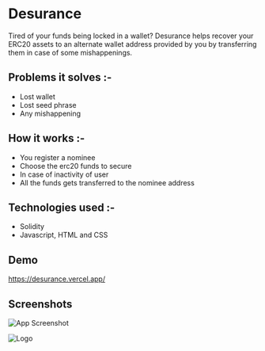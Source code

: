 # Desurance

Tired of your funds being locked in a wallet? Desurance helps recover your ERC20 assets to an alternate
wallet address provided by you by transferring them in case of some mishappenings.


## Problems it solves :-

- Lost wallet
- Lost seed phrase
- Any mishappening




## How it works :-

- You register a nominee
- Choose the erc20 funds to secure
- In case of inactivity of user
- All the funds gets transferred to the nominee address
## Technologies used :-
- Solidity
- Javascript, HTML and CSS



## Demo

https://desurance.vercel.app/


## Screenshots

![App Screenshot](![Homescreen-desurance](https://user-images.githubusercontent.com/100347863/161435064-0455fb9b-e911-4916-90e1-7291218d0ce9.PNG)
)


![Logo](![logo1](https://user-images.githubusercontent.com/100347863/161435054-ee773bca-6e6f-41e5-b9a8-5ab2713b0f5f.PNG)
)
